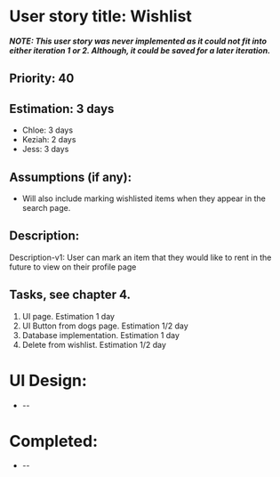 
# User story title: Wishlist

**_NOTE: This user story was never implemented as it could not fit into either iteration 1 or 2. Although, it could be saved for a later iteration._**

## Priority: 40

## Estimation: 3 days

* Chloe: 3 days
* Keziah: 2 days
* Jess: 3 days

## Assumptions (if any):
* Will also include marking wishlisted items when they appear in the search page.

## Description: 

Description-v1: User can mark an item that they would like to rent in the future to view on their profile page

## Tasks, see chapter 4.
1. UI page. Estimation 1 day
2. UI Button from dogs page. Estimation 1/2 day
3. Database implementation. Estimation 1 day
4. Delete from wishlist. Estimation 1/2 day

# UI Design:
* --

# Completed:
* --
